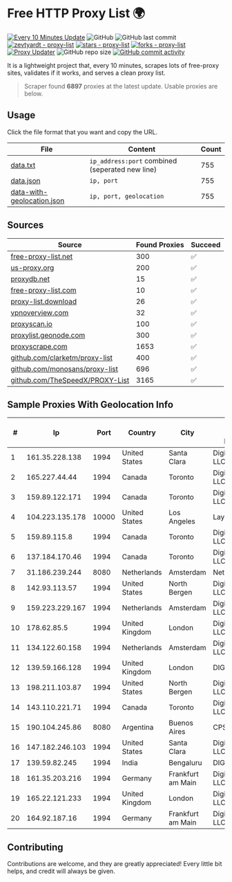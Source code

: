 
# Free HTTP Proxy List 🌍

[![Every 10 Minutes Update](https://github.com/mertguvencli/http-proxy-list/actions/workflows/main.yml/badge.svg?branch=main)](https://github.com/mertguvencli/http-proxy-list/actions/workflows/main.yml)
![GitHub](https://img.shields.io/github/license/mertguvencli/http-proxy-list)
![GitHub last commit](https://img.shields.io/github/last-commit/mertguvencli/http-proxy-list)
[![zevtyardt - proxy-list](https://img.shields.io/static/v1?label=zevtyardt&message=proxy-list&color=blue&logo=github)](https://github.com/zevtyardt/proxy-list "Go to GitHub repo")
[![stars - proxy-list](https://img.shields.io/github/stars/zevtyardt/proxy-list?style=social)](https://github.com/zevtyardt/proxy-list)
[![forks - proxy-list](https://img.shields.io/github/forks/zevtyardt/proxy-list?style=social)](https://github.com/zevtyardt/proxy-list)
[![Proxy Updater](https://github.com/zevtyardt/proxy-list/workflows/Proxy%20Updater/badge.svg)](https://github.com/zevtyardt/proxy-list/actions?query=workflow:"Proxy+Updater")
![GitHub repo size](https://img.shields.io/github/repo-size/zevtyardt/proxy-list)
[![GitHub commit activity](https://img.shields.io/github/commit-activity/m/zevtyardt/proxy-list?logo=commits)](https://github.com/zevtyardt/proxy-list/commits/main)

It is a lightweight project that, every 10 minutes, scrapes lots of free-proxy sites, validates if it works, and serves a clean proxy list.

> Scraper found **6897** proxies at the latest update. Usable proxies are below.

## Usage

Click the file format that you want and copy the URL.

|File|Content|Count|
|----|-------|-----|
|[data.txt](https://raw.githubusercontent.com/mertguvencli/http-proxy-list/main/proxy-list/data.txt)|`ip_address:port` combined (seperated new line)|755|
|[data.json](https://raw.githubusercontent.com/mertguvencli/http-proxy-list/main/proxy-list/data.json)|`ip, port`|755|
|[data-with-geolocation.json](https://raw.githubusercontent.com/mertguvencli/http-proxy-list/main/proxy-list/data-with-geolocation.json)|`ip, port, geolocation`|755|

## Sources

|Source|Found Proxies|Succeed|
|------|-------------|-------|
|[free-proxy-list.net](https://free-proxy-list.net)|300|✅|
|[us-proxy.org](https://www.us-proxy.org)|200|✅|
|[proxydb.net](http://proxydb.net)|15|✅|
|[free-proxy-list.com](https://free-proxy-list.com/?page=&port=&type%5B%5D=http&type%5B%5D=https&up_time=0&search=Search)|10|✅|
|[proxy-list.download](https://www.proxy-list.download/HTTP)|26|✅|
|[vpnoverview.com](https://vpnoverview.com/privacy/anonymous-browsing/free-proxy-servers)|32|✅|
|[proxyscan.io](https://www.proxyscan.io)|100|✅|
|[proxylist.geonode.com](https://proxylist.geonode.com/api/proxy-list?limit=300&page=1&sort_by=lastChecked&sort_type=desc&protocols=http,https)|300|✅|
|[proxyscrape.com](https://api.proxyscrape.com/v2/?request=displayproxies&protocol=http&timeout=10000&country=all&ssl=all&anonymity=all)|1653|✅|
|[github.com/clarketm/proxy-list](https://raw.githubusercontent.com/clarketm/proxy-list/master/proxy-list-raw.txt)|400|✅|
|[github.com/monosans/proxy-list](https://raw.githubusercontent.com/monosans/proxy-list/main/proxies/http.txt)|696|✅|
|[github.com/TheSpeedX/PROXY-List](https://raw.githubusercontent.com/TheSpeedX/PROXY-List/master/http.txt)|3165|✅|


## Sample Proxies With Geolocation Info

|#|Ip|Port|Country|City|Internet Service Provider|
|-|--|----|-------|----|-------------------------|
|1|161.35.228.138|1994|United States|Santa Clara|DigitalOcean, LLC|
|2|165.227.44.44|1994|Canada|Toronto|DigitalOcean, LLC|
|3|159.89.122.171|1994|Canada|Toronto|DigitalOcean, LLC|
|4|104.223.135.178|10000|United States|Los Angeles|LayerHost|
|5|159.89.115.8|1994|Canada|Toronto|DigitalOcean, LLC|
|6|137.184.170.46|1994|Canada|Toronto|DigitalOcean, LLC|
|7|31.186.239.244|8080|Netherlands|Amsterdam|NetSkope Inc|
|8|142.93.113.57|1994|United States|North Bergen|DigitalOcean, LLC|
|9|159.223.229.167|1994|Netherlands|Amsterdam|DigitalOcean, LLC|
|10|178.62.85.5|1994|United Kingdom|London|DigitalOcean, LLC|
|11|134.122.60.158|1994|Netherlands|Amsterdam|DigitalOcean, LLC|
|12|139.59.166.128|1994|United Kingdom|London|DIGITALOCEAN|
|13|198.211.103.87|1994|United States|North Bergen|DigitalOcean, LLC|
|14|143.110.221.71|1994|Canada|Toronto|DigitalOcean, LLC|
|15|190.104.245.86|8080|Argentina|Buenos Aires|CPS|
|16|147.182.246.103|1994|United States|Santa Clara|DigitalOcean, LLC|
|17|139.59.82.245|1994|India|Bengaluru|DIGITALOCEAN|
|18|161.35.203.216|1994|Germany|Frankfurt am Main|DigitalOcean, LLC|
|19|165.22.121.233|1994|United Kingdom|London|DigitalOcean, LLC|
|20|164.92.187.16|1994|Germany|Frankfurt am Main|DigitalOcean, LLC|



## Contributing

Contributions are welcome, and they are greatly appreciated! Every
little bit helps, and credit will always be given.

